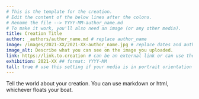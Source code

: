```yaml
---
# This is the template for the creation.
# Edit the content of the below lines after the colons.
# Rename the file --> YYYY-MM-author_name.md
# To make it work, you'll also need an image (or any other media).
title: Creation Title
author: _authors/author_name.md # replace author_name
image: /images/2021-XX/2021-XX-author_name.jpg # replace dates and author_name
image_alt: Describe what you can see on the image you uploaded.
link: https://link.to.creation # can be an external link or can use the same link as the image does above
exhibition: 2021-XX ## format: YYYY-MM
tall: true # use this setting if your media is in portrait orientation to help the layout
---
```


Tell the world about your creation. You can use markdown or html, whichever floats your boat.